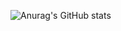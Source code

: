
![Anurag's GitHub stats](https://github-readme-stats.vercel.app/api?username=spaik111&show_icons=true&theme=tokyonight)
